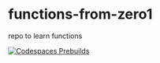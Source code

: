 # functions-from-zero1
repo to learn  functions


[![Codespaces Prebuilds](https://github.com/saissd/functions-from-zero1/actions/workflows/codespaces/create_codespaces_prebuilds/badge.svg)](https://github.com/saissd/functions-from-zero1/actions/workflows/codespaces/create_codespaces_prebuilds)
